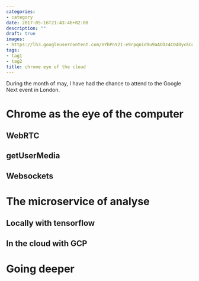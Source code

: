 ```yaml
---
categories:
- category
date: 2017-05-16T21:43:46+02:00
description: ""
draft: true
images:
- https://lh3.googleusercontent.com/nYhPnY2I-e9rpqnid9u9aAODz4C04OycEGxqHG5vxFnA35OGmLMrrUmhM9eaHKJ7liB-=w300
tags:
- tag1
- tag2
title: chrome eye of the cloud
---
```


During the month of may, I have had the chance to attend to the Google Next event in London.

# Chrome as the eye of the computer

## WebRTC

## getUserMedia

## Websockets

# The microservice of analyse

## Locally with tensorflow

## In the cloud with GCP

# Going deeper


